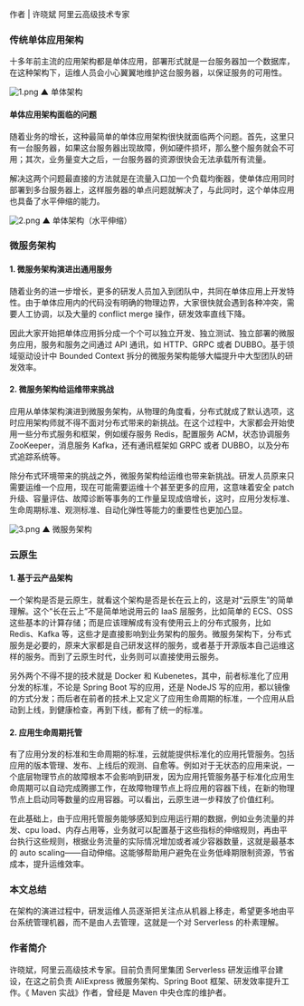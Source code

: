 作者 | 许晓斌 阿里云高级技术专家

### 传统单体应用架构

十多年前主流的应用架构都是单体应用，部署形式就是一台服务器加一个数据库，在这种架构下，运维人员会小心翼翼地维护这台服务器，以保证服务的可用性。

![1.png](https://images.gitbook.cn/2020-07-13-091116.png) ▲ 单体架构

#### 单体应用架构面临的问题

随着业务的增长，这种最简单的单体应用架构很快就面临两个问题。首先，这里只有一台服务器，如果这台服务器出现故障，例如硬件损坏，那么整个服务就会不可用；其次，业务量变大之后，一台服务器的资源很快会无法承载所有流量。

解决这两个问题最直接的方法就是在流量入口加一个负载均衡器，使单体应用同时部署到多台服务器上，这样服务器的单点问题就解决了，与此同时，这个单体应用也具备了水平伸缩的能力。

![2.png](https://images.gitbook.cn/2020-07-13-091121.png) ▲ 单体架构（水平伸缩）

### 微服务架构

#### 1\. 微服务架构演进出通用服务

随着业务的进一步增长，更多的研发人员加入到团队中，共同在单体应用上开发特性。由于单体应用内的代码没有明确的物理边界，大家很快就会遇到各种冲突，需要人工协调，以及大量的
conflict merge 操作，研发效率直线下降。

因此大家开始把单体应用拆分成一个个可以独立开发、独立测试、独立部署的微服务应用，服务和服务之间通过 API 通讯，如 HTTP、GRPC 或者
DUBBO。基于领域驱动设计中 Bounded Context 拆分的微服务架构能够大幅提升中大型团队的研发效率。

#### 2\. 微服务架构给运维带来挑战

应用从单体架构演进到微服务架构，从物理的角度看，分布式就成了默认选项，这时应用架构师就不得不面对分布式带来的新挑战。在这个过程中，大家都会开始使用一些分布式服务和框架，例如缓存服务
Redis，配置服务 ACM，状态协调服务 ZooKeeper，消息服务 Kafka，还有通讯框架如 GRPC 或者 DUBBO，以及分布式追踪系统等。

除分布式环境带来的挑战之外，微服务架构给运维也带来新挑战。研发人员原来只需要运维一个应用，现在可能需要运维十个甚至更多的应用，这意味着安全 patch
升级、容量评估、故障诊断等事务的工作量呈现成倍增长，这时，应用分发标准、生命周期标准、观测标准、自动化弹性等能力的重要性也更加凸显。

![3.png](https://images.gitbook.cn/2020-07-13-091129.png) ▲ 微服务架构

### 云原生

#### 1\. 基于云产品架构

一个架构是否是云原生，就看这个架构是否是长在云上的，这是对“云原生”的简单理解。这个“长在云上”不是简单地说用云的 IaaS 层服务，比如简单的
ECS、OSS 这些基本的计算存储；而是应该理解成有没有使用云上的分布式服务，比如 Redis、Kafka
等，这些才是直接影响到业务架构的服务。微服务架构下，分布式服务是必要的，原来大家都是自己研发这样的服务，或者基于开源版本自己运维这样的服务。而到了云原生时代，业务则可以直接使用云服务。

另外两个不得不提的技术就是 Docker 和 Kubenetes，其中，前者标准化了应用分发的标准，不论是 Spring Boot 写的应用，还是
NodeJS 写的应用，都以镜像的方式分发；而后者在前者的技术上又定义了应用生命周期的标准，一个应用从启动到上线，到健康检查，再到下线，都有了统一的标准。

#### 2\. 应用生命周期托管

有了应用分发的标准和生命周期的标准，云就能提供标准化的应用托管服务。包括应用的版本管理、发布、上线后的观测、自愈等。例如对于无状态的应用来说，一个底层物理节点的故障根本不会影响到研发，因为应用托管服务基于标准化应用生命周期可以自动完成腾挪工作，在故障物理节点上将应用的容器下线，在新的物理节点上启动同等数量的应用容器。可以看出，云原生进一步释放了价值红利。

在此基础上，由于应用托管服务能够感知到应用运行期的数据，例如业务流量的并发、cpu
load、内存占用等，业务就可以配置基于这些指标的伸缩规则，再由平台执行这些规则，根据业务流量的实际情况增加或者减少容器数量，这就是最基本的 auto
scaling——自动伸缩。这能够帮助用户避免在业务低峰期限制资源，节省成本，提升运维效率。

### 本文总结

在架构的演进过程中，研发运维人员逐渐把关注点从机器上移走，希望更多地由平台系统管理机器，而不是由人去管理，这就是一个对 Serverless 的朴素理解。

### 作者简介

许晓斌，阿里云高级技术专家。目前负责阿里集团 Serverless 研发运维平台建设，在这之前负责 AliExpress 微服务架构、Spring Boot
框架、研发效率提升工作。《 Maven 实战》作者，曾经是 Maven 中央仓库的维护者。

